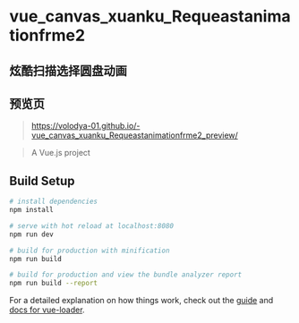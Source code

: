 # vue_canvas_xuanku_Requeastanimationfrme2
## 炫酷扫描选择圆盘动画

## 预览页
> https://volodya-01.github.io/-vue_canvas_xuanku_Requeastanimationfrme2_preview/


> A Vue.js project

## Build Setup

``` bash
# install dependencies
npm install

# serve with hot reload at localhost:8080
npm run dev

# build for production with minification
npm run build

# build for production and view the bundle analyzer report
npm run build --report
```

For a detailed explanation on how things work, check out the [guide](http://vuejs-templates.github.io/webpack/) and [docs for vue-loader](http://vuejs.github.io/vue-loader).
